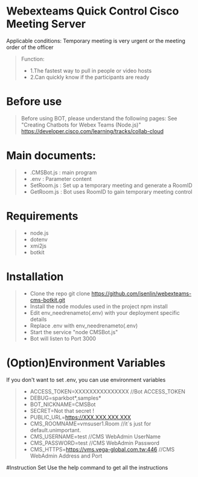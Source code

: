 # Webexteams Quick Control Cisco Meeting Server

Applicable conditions: Temporary meeting is very urgent or the meeting order of the officer
>Function: 
>* 1.The fastest way to pull in people or video hosts
>* 2.Can quickly know if the participants are ready

# Before use
> Before using BOT, please understand the following pages:
> See "Creating Chatbots for Webex Teams (Node.js)"
> https://developer.cisco.com/learning/tracks/collab-cloud

# Main documents:
>* .CMSBot.js : main program
>* .env : Parameter content
>* SetRoom.js : Set up a temporary meeting and generate a RoomID
>* GetRoom.js : Bot uses RoomID to gain temporary meeting control

# Requirements
>* node.js
>* dotenv
>* xmi2js
>* botkit

# Installation
>* Clone the repo git clone https://github.com/isenlin/webexteams-cms-botkit.git
>* Install the node modules used in the project npm install
>* Edit env_needrenameto(.env) with your deployment specific details
>* Replace .env with env_needrenameto(.env)
>* Start the service "node CMSBot.js"
>* Bot will listen to Port 3000

# (Option)Environment Variables
If you don't want to set .env, you can use environment variables
>* ACCESS_TOKEN=XXXXXXXXXXXXXXX  //Bot ACCESS_TOKEN
>* DEBUG=sparkbot*,samples*
>* BOT_NICKNAME=CMSBot
>* SECRET=Not that secret !
>* PUBLIC_URL=https://XXX.XXX.XXX.XXX
>* CMS_ROOMNAME=vmsuser1.Room  //it`s just for default.unimportant.
>* CMS_USERNAME=test  //CMS WebAdmin UserName
>* CMS_PASSWORD=test  //CMS WebAdmin Password
>* CMS_HTTPS=https://vms.vega-global.com.tw:446   //CMS WebAdmin Address and Port

#Instruction Set
Use the help command to get all the instructions

